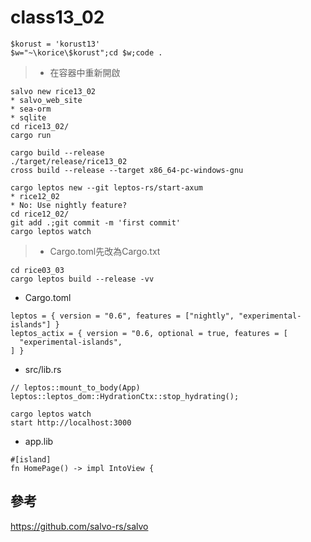 # class13_02
```
$korust = 'korust13'
$w="~\korice\$korust";cd $w;code .
```
> * 在容器中重新開啟
```
salvo new rice13_02
* salvo_web_site
* sea-orm
* sqlite
cd rice13_02/
cargo run
```
```
cargo build --release
./target/release/rice13_02
cross build --release --target x86_64-pc-windows-gnu
```
```
cargo leptos new --git leptos-rs/start-axum
* rice12_02
* No: Use nightly feature?
cd rice12_02/
git add .;git commit -m 'first commit'
cargo leptos watch
```
> * Cargo.toml先改為Cargo.txt
```
cd rice03_03
cargo leptos build --release -vv
```
* Cargo.toml
```
leptos = { version = "0.6", features = ["nightly", "experimental-islands"] }
leptos_actix = { version = "0.6, optional = true, features = [
  "experimental-islands",
] }
```
* src/lib.rs
```
// leptos::mount_to_body(App)
leptos::leptos_dom::HydrationCtx::stop_hydrating();
```
```
cargo leptos watch
start http://localhost:3000
```
* app.lib
```
#[island]
fn HomePage() -> impl IntoView {
```
## 參考
https://github.com/salvo-rs/salvo
